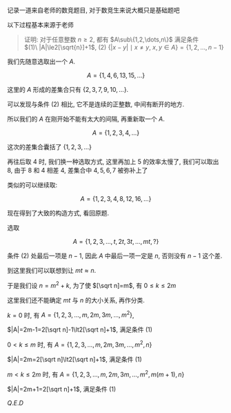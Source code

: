 记录一道来自老师的数竞题目, 对于数竞生来说大概只是基础题吧

以下过程基本来源于老师

> 证明: 对于任意整数 $n\ge2$, 都有 $A\sub\{1,2,\dots,n\}$ 满足条件 \
$(1)\ |A|\le2[\sqrt{n}]+1$, $(2)\ \left\{|x-y|\mid x\not=y,\ x,y\in A\right\}=\{1,2,\dots,n-1\}$

我们先随意选取出一个 $A$.

$$A=\{1,4,6,13,15,\dots\}$$

这里的 $A$ 形成的差集合只有 $\{2,3,7,9,10,\dots\}$.

可以发现与条件 $(2)$ 相比, 它不是连续的正整数, 中间有断开的地方.

所以我们的 $A$ 在刚开始不能有太大的间隔, 再重新取一个 $A$.

$$A=\{1,2,3,4,\dots\}$$

这次的差集合囊括了 $\{1,2,3,\dots\}$

再往后取 $4$ 时, 我们换一种选取方式, 这里再加上 $5$ 的效率太慢了, 我们可以取出 $8$, 由于 $8$ 和 $4$ 相差 $4$, 差集合中 $4,5,6,7$ 被弥补上了

类似的可以继续取:

$$A=\{1,2,3,4,8,12,16,\dots\}$$

现在得到了大致的构造方式, 看回原题.

选取

$$A=\{1,2,3,\dots,t,2t,3t,\dots,mt,?\}$$

条件 $(2)$ 处最后一项是 $n-1$, 因此 $A$ 中最后一项一定是 $n$, 否则没有 $n-1$ 这个差.

到这里我们可以联想到让 $mt\approx n$.

于是我们设 $n=m^2+k$, 为了使 $[\sqrt n]=m$, 有 $0\le k\le 2m$

这里我们还不能确定 $mt$ 与 $n$ 的大小关系, 再作分类.

$k=0$ 时, 有 $A=\{1,2,3,\dots,m,2m,3m,\dots,m^2\}$,

$|A|=2m-1=2[\sqrt n]-1\lt2[\sqrt n]+1$, 满足条件 $(1)$

$0\lt k\le m$ 时, 有 $A=\{1,2,3,\dots,m,2m,3m,\dots,m^2,n\}$

$|A|=2m=2[\sqrt n]\lt2[\sqrt n]+1$, 满足条件 $(1)$

$m\lt k\le 2m$ 时, 有 $A=\{1,2,3,\dots,m,2m,3m,\dots,m^2,m(m+1),n\}$

$|A|=2m+1=2[\sqrt n]+1$, 满足条件 $(1)$

$Q.E.D$